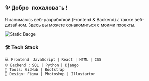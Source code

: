## ✨ `Добро пожаловать! `
Я занимаюсь веб-разработкой (Frontend & Backend) а также веб-дизайном. Здесь вы можете ознакомиться с моими проекты.

![Static Badge](https://img.shields.io/badge/Telegram-29D5E6?style=for-the-badge&link=https%3A%2F%2Fweb.telegram.org%2Fa%2F%235219210333)




### 🛠  Tech Stack
```
💻 Frontend: JavaScript | React | HTML | CSS 
🌐 Backend : SQL | Python | Django 
🔨 Tools: GitHub | Bootstrap
🎨 Design: Figma | Photoshop | Illustartor
```


